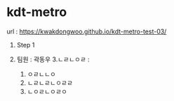 # kdt-metro
url : https://kwakdongwoo.github.io/kdt-metro-test-03/
1. Step 1



2. 팀원 : 곽동우 
3.ㄴㄹㄴㅇㄹ :
    
    1. ㅇㄹㄴㄴㅇ
    2. ㄴㄹㄴㄹㄴㅇㄹㄹ
    3. ㄴㅇㄹㄴㅇㄹㅇ



